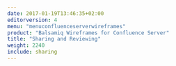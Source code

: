 ```yaml
---
date: 2017-01-19T13:46:35+02:00
editorversion: 4
menu: "menuconfluenceserverwireframes"
product: "Balsamiq Wireframes for Confluence Server"
title: "Sharing and Reviewing"
weight: 2240
include: sharing
---
```

